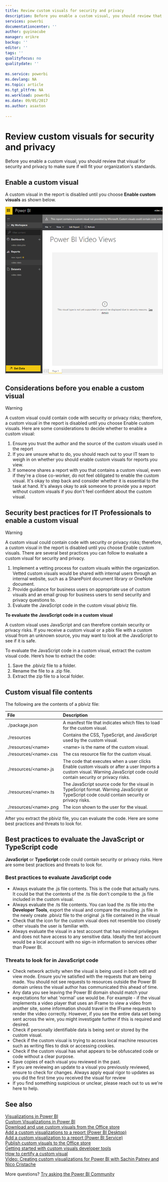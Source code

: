 ```yaml
---
title: Review custom visuals for security and privacy
description: Before you enable a custom visual, you should review that visual for security and privacy to make sure if will fit your organization's standards.
services: powerbi
documentationcenter: ''
author: guyinacube
manager: erikre
backup: ''
editor: ''
tags: ''
qualityfocus: no
qualitydate: ''

ms.service: powerbi
ms.devlang: NA
ms.topic: article
ms.tgt_pltfrm: NA
ms.workload: powerbi
ms.date: 09/05/2017
ms.author: asaxton

---
```

# Review custom visuals for security and privacy
Before you enable a custom visual, you should review that visual for security and privacy to make sure if will fit your organization's standards.

## Enable a custom visual
<a name="enable"></a>A custom visual in the report is disabled until you choose **Enable custom visuals** as shown below.  

![](media/service-custom-visuals-review-for-security-and-privacy/emptyvisual.png)

## Considerations before you enable a custom visual
<a name="considerations"></a>

> [!WARNING]
> A custom visual could contain code with security or privacy risks; therefore, a custom visual in the report is disabled until you choose Enable custom visuals. Here are some considerations to decide whether to enable a custom visual:
> 
> 

1. Ensure you trust the author and the source of the custom visuals used in the report
2. If you are unsure what to do, you should reach out to your IT team to weigh in on whether you should enable custom visuals for reports you view.
3. If someone shares a report with you that contains a custom visual, even if they're a close co-worker, do not feel obligated to enable the custom visual. It's okay to step back and consider whether it is essential to the task at hand. It's always okay to ask someone to provide you a report without custom visuals if you don't feel confident about the custom visual.

## Security best practices for IT Professionals to enable a custom visual
<a name="security"></a>

> [!WARNING]
> A custom visual could contain code with security or privacy risks; therefore, a custom visual in the report is disabled until you choose Enable custom visuals. There are several best practices you can follow to evaluate a custom visual for security and privacy.
> 
> 

1. Implement a vetting process for custom visuals within the organization. Vetted custom visuals would be shared with internal users through an internal website, such as a SharePoint document library or OneNote document.
2. Provide guidance for business users on appropriate use of custom visuals and an email group for business users to send security and privacy questions to.
3. Evaluate the JavaScript code in the custom visual pbiviz file.

**To evaluate the JavaScript code in a custom visual**

A custom visual uses JavaScript and can therefore contain security or privacy risks. If you receive a custom visual or a pbix file with a custom visual from an unknown source, you may want to look at the JavaScript to see if it is safe.

To evaluate the JavaScript code in a custom visual, extract the custom visual code. Here’s how to extract the code:  

1. Save the .pbiviz file to a folder.
2. Rename the file to a .zip file.
3. Extract the zip file to a local folder.

## Custom visual file contents
The following are the contents of a pbiviz file:

| **File** | **Description** |
|:--- |:--- |
| ./package.json |A manifest file that indicates which files to load for the custom visual. |
| ./resources |Contains the CSS, TypeScript, and JavaScript used by the custom visual. |
| ./resources/&lt;name&gt; |&lt;name&gt; is the name of the custom visual. |
| ./resources/&lt;name&gt;.css |The css resource file for the custom visual. |
| ./resources/&lt;name&gt;.js |The code that executes when a user clicks Enable custom visuals or after a user Imports a custom visual. Warning JavaScript code could contain security or privacy risks. |
| ./resources/&lt;name&gt;.ts |The JavaScript source code for the visual in TypeScript format. Warning JavaScript or TypeScript code could contain security or privacy risks. |
| ./resources/&lt;name&gt;.png |The icon shown to the user for the visual. |

After you extract the pbiviz file, you can evaluate the code. Here are some best practices and threats to look for.

## Best practices to evaluate the JavaScript or TypeScript code
**JavaScript** or **TypeScript** code could contain security or privacy risks. Here are some best practices and threats to look for.

### Best practices to evaluate JavaScript code
* Always evaluate the .js file contents. This is the code that actually runs. It could be that the contents of the .ts file don't compile to the .js file included in the custom visual.
* Always evaluate the .ts file contents. You can load the .ts file into the **Developer Tools**, export the visual and compare the resulting .js file in the newly create .pbiviz file to the original .js file contained in the visual
* Check that the icon for the custom visual does not resemble too closely other visuals the user is familiar with.
* Always evaluate the visual in a test account that has minimal privileges and does not have access to any sensitive data. Ideally the test account would be a local account with no sign-in information to services other than Power BI.

### Threats to look for in JavaScript code
* Check network activity when the visual is being used in both edit and view mode. Ensure you're satisfied with the requests that are being made. You should not see requests to resources outside the Power BI domain unless the visual author has communicated this ahead of time.
* Any data you see leaving the Power BI domain should match your expectations for what 'normal' use would be. For example - if the visual implements a video player that uses an iFrame to view a video from another site, some information should travel in the IFrame requests to render the video correctly. However, if you see the entire data set being sent across the wire, you might investigate further if this is required and desired.
* Check if personally identifiable data is being sent or stored by the custom visual.
* Check if the custom visual is trying to access local machine resources such as writing files to disk or accessing cookies.
* Check if the custom visual has what appears to be obfuscated code or code without a clear purpose.
* Save copies of each visual you reviewed in the past.
* If you are reviewing an update to a visual you previously reviewed, ensure to check for changes. Always apply equal rigor to updates as you did the first time you received the visual for review
* If you find something suspicious or unclear, please reach out to us we're here to help.

## See also
[Visualizations in Power BI](powerbi-service-visualizations-for-reports.md)  
[Custom Visualizations in Power BI](power-bi-custom-visuals.md)  
[Download and use custom visuals from the Office store](service-custom-visuals-office-store.md)  
[Add a custom visualizations to a report (Power BI Desktop)](powerbi-custom-visuals-use.md)  
[Add a custom visualization to a report (Power BI Service)](powerbi-custom-visuals-add-to-report.md)  
[Publish custom visuals to the Office store](powerbi-developer-office-store.md)  
[Getting started with custom visuals developer tools](service-custom-visuals-getting-started-with-developer-tools.md)  
[How to certify a custom visual](power-bi-custom-visuals-certified.md)    
[Video: Creating custom visualizations for Power BI with Sachin Patney and Nico Cristache](https://www.youtube.com/watch?v=kULc2VbwjCc)  

More questions? [Try asking  the Power BI Community](http://community.powerbi.com/)

